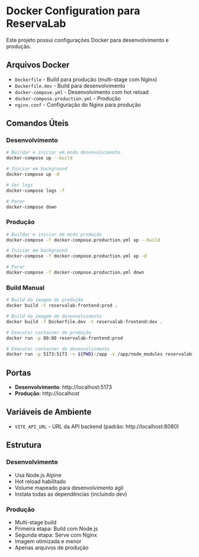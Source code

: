 # Docker Configuration para ReservaLab

Este projeto possui configurações Docker para desenvolvimento e produção.

## Arquivos Docker

- `Dockerfile` - Build para produção (multi-stage com Nginx)
- `Dockerfile.dev` - Build para desenvolvimento
- `docker-compose.yml` - Desenvolvimento com hot reload
- `docker-compose.production.yml` - Produção
- `nginx.conf` - Configuração do Nginx para produção

## Comandos Úteis

### Desenvolvimento

```bash
# Buildar e iniciar em modo desenvolvimento
docker-compose up --build

# Iniciar em background
docker-compose up -d

# Ver logs
docker-compose logs -f

# Parar
docker-compose down
```

### Produção

```bash
# Buildar e iniciar em modo produção
docker-compose -f docker-compose.production.yml up --build

# Iniciar em background
docker-compose -f docker-compose.production.yml up -d

# Parar
docker-compose -f docker-compose.production.yml down
```

### Build Manual

```bash
# Build da imagem de produção
docker build -t reservalab-frontend:prod .

# Build da imagem de desenvolvimento
docker build -f Dockerfile.dev -t reservalab-frontend:dev .

# Executar container de produção
docker run -p 80:80 reservalab-frontend:prod

# Executar container de desenvolvimento
docker run -p 5173:5173 -v ${PWD}:/app -v /app/node_modules reservalab-frontend:dev
```

## Portas

- **Desenvolvimento**: http://localhost:5173
- **Produção**: http://localhost

## Variáveis de Ambiente

- `VITE_API_URL` - URL da API backend (padrão: http://localhost:8080)

## Estrutura

### Desenvolvimento

- Usa Node.js Alpine
- Hot reload habilitado
- Volume mapeado para desenvolvimento ágil
- Instala todas as dependências (incluindo dev)

### Produção

- Multi-stage build
- Primeira etapa: Build com Node.js
- Segunda etapa: Serve com Nginx
- Imagem otimizada e menor
- Apenas arquivos de produção
